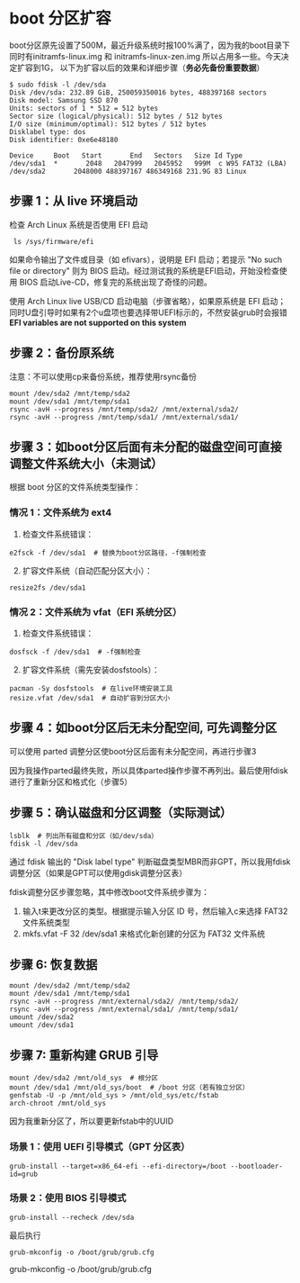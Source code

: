 # boot 分区扩容

boot分区原先设置了500M，最近升级系统时报100%满了，因为我的boot目录下同时有initramfs-linux.img 和 initramfs-linux-zen.img 所以占用多一些。今天决定扩容到1G， 以下为扩容以后的效果和详细步骤（**务必先备份重要数据**）
```
$ sudo fdisk -l /dev/sda
Disk /dev/sda: 232.89 GiB, 250059350016 bytes, 488397168 sectors
Disk model: Samsung SSD 870
Units: sectors of 1 * 512 = 512 bytes
Sector size (logical/physical): 512 bytes / 512 bytes
I/O size (minimum/optimal): 512 bytes / 512 bytes
Disklabel type: dos
Disk identifier: 0xe6e48180

Device     Boot   Start       End   Sectors   Size Id Type
/dev/sda1  *       2048   2047999   2045952   999M  c W95 FAT32 (LBA)
/dev/sda2       2048000 488397167 486349168 231.9G 83 Linux
```

## 步骤 1：从 live 环境启动

检查 Arch Linux 系统是否使用 EFI 启动
```
 ls /sys/firmware/efi
```
如果命令输出了文件或目录（如 efivars），说明是 EFI 启动；若提示 "No such file or directory" 则为 BIOS 启动。经过测试我的系统是EFI启动，开始没检查使用 BIOS 启动Live-CD，修复完的系统出现了奇怪的问题。
 
使用 Arch Linux live USB/CD 启动电脑（步骤省略），如果原系统是 EFI 启动；同时U盘引导时如果有2个u盘项也要选择带UEFI标示的，不然安装grub时会报错 **EFI variables are not supported on this system**

## 步骤 2：备份原系统
注意：不可以使用cp来备份系统，推荐使用rsync备份
```
mount /dev/sda2 /mnt/temp/sda2
mount /dev/sda1 /mnt/temp/sda1
rsync -avH --progress /mnt/temp/sda2/ /mnt/external/sda2/
rsync -avH --progress /mnt/temp/sda1/ /mnt/external/sda1/
```

## 步骤 3：如boot分区后面有未分配的磁盘空间可直接调整文件系统大小（未测试）
根据 boot 分区的文件系统类型操作：
### 情况 1：文件系统为 ext4
1. 检查文件系统错误：
```
e2fsck -f /dev/sda1  # 替换为boot分区路径，-f强制检查
```
2. 扩容文件系统（自动匹配分区大小）：
```
resize2fs /dev/sda1
```
### 情况 2：文件系统为 vfat（EFI 系统分区）
1. 检查文件系统错误：
```
dosfsck -f /dev/sda1  # -f强制检查
```
2. 扩容文件系统（需先安装dosfstools）：
```
pacman -Sy dosfstools  # 在live环境安装工具
resize.vfat /dev/sda1  # 自动扩容到分区大小
```

## 步骤 4：如boot分区后无未分配空间, 可先调整分区
可以使用 parted 调整分区使boot分区后面有未分配空间，再进行步骤3

因为我操作parted最终失败，所以具体parted操作步骤不再列出。最后使用fdisk进行了重新分区和格式化（步骤5）

## 步骤 5：确认磁盘和分区调整（实际测试）
```
lsblk  # 列出所有磁盘和分区（如/dev/sda）
fdisk -l /dev/sda
```

通过 fdisk 输出的 "Disk label type" 判断磁盘类型MBR而非GPT，所以我用fdisk调整分区（如果是GPT可以使用gdisk调整分区表）

fdisk调整分区步骤忽略，其中修改boot文件系统步骤为：

1. 输入t来更改分区的类型。根据提示输入分区 ID 号，然后输入c来选择 FAT32 文件系统类型
2. mkfs.vfat -F 32 /dev/sda1 来格式化新创建的分区为 FAT32 文件系统

## 步骤 6: 恢复数据
```
mount /dev/sda2 /mnt/temp/sda2
mount /dev/sda1 /mnt/temp/sda1
rsync -avH --progress /mnt/external/sda2/ /mnt/temp/sda2/
rsync -avH --progress /mnt/external/sda1/ /mnt/temp/sda1/
umount /dev/sda2
umount /dev/sda1
```

## 步骤 7: 重新构建 GRUB 引导
```
mount /dev/sda2 /mnt/old_sys  # 根分区
mount /dev/sda1 /mnt/old_sys/boot  # /boot 分区（若有独立分区）
genfstab -U -p /mnt/old_sys > /mnt/old_sys/etc/fstab
arch-chroot /mnt/old_sys
```
因为我重新分区了，所以要更新fstab中的UUID

### 场景 1：使用 UEFI 引导模式（GPT 分区表）
```
grub-install --target=x86_64-efi --efi-directory=/boot --bootloader-id=grub
```
### 场景 2：使用 BIOS 引导模式
```
grub-install --recheck /dev/sda
```
最后执行
```
grub-mkconfig -o /boot/grub/grub.cfg
```
grub-mkconfig -o /boot/grub/grub.cfg
```
